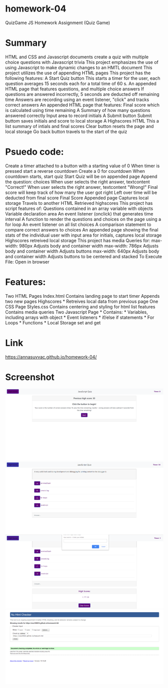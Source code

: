 # homework-04
QuizGame
JS Homework Assignment (Quiz Game)


# Summary
HTML and CSS and Javascript documents create a quiz with multiple choice questions with Javascript trivia
This project emphasizes the use of using Javascript to make dynamic changes to an HMTL document
This project utilizes the use of appending HTML pages
This project has the following features:
A Start Quiz button
This starts a timer for the user, each question averages 15 seconds each for a total time of 60 s.
An appended HTML page that features questions, and multiple choice answers
If questions are answered incorrectly, 5 seconds are deducted off remaining time
Answers are recording using an event listener, "click" and tracks correct answers
An appended HTML page that features:
Final score which is calculated using time remaining
A Summary of how many questions answered correctly
Input area to record initials
A Submit button
Submit buttom saves initials and score to local storage
A Highscores HTML
This a list summary of intials and final scores
Clear button resets the page and local storage
Go back button travels to the start of the quiz
 # Psuedo code:
Create a timer attached to a button with a starting value of 0
When timer is pressed start a reverse countdown
Create a 0 for countdown
When countdown starts, start quiz
Start Quiz will be on appended page
Append the question: choices
When user selects the right answer, textcontent "Correct!"
When user selects the right answer, textcontent "Wrong!"
Final score will keep track of how many the user got right
Left over time will be deducted from final score
Final Score Appended page
Captures local storage
Travels to another HTML
Retrieved highscores
This project has script features of:
Questions contained in an array variable with objects
Variable declaration area
An event listener (onclick) that generates time interval
A function to render the questions and choices on the page using a for loop
An event listener on all list choices
A comparison statement to compare correct answers to choices
An appended page showing the final stats of the individual user with input area for initials, captures local storage
Highscores retreived local storage
This project has media Queries for:
max-width: 980px
Adjusts body and container width
max-width: 786px
Adjusts body and container width
Adjusts buttons
max-width: 640px
Adjusts body and container width
Adjusts buttons to be centered and stacked
To Execute File:
Open in browser

# Features:
Two HTML Pages
Index.html
Contains landing page to start timer
Appends two new pages
Highscores * Retreives local data from previous page
One CSS Page
Styles.css
Contains centering and styling for html list features
Contains media queries
Two Javascript Page * Contains: * Variables, including arrays with object * Event listeners * if/else if statements * For Loops * Functions * Local Storage set and get


# Link
https://annasuvvac.github.io/homework-04/
# Screenshot 
<img src="assets/images/quiz1.PNG">
<img src="assets/images/quiz2.png">
<img src="assets/images/quiz3.png">
<img src="assets/images/validator.png">
